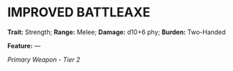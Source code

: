 ﻿---
tags:
  - Item
  - Weapon
name: 'IMPROVED BATTLEAXE'
trait: 'Strength'
range: 'Melee'
damage: 'd10+6 phy'
burden: 'Two-Handed'
feat_name: 
feat_text: 
primary_or_secondary: 'Primary Weapon'
tier: 2
---

# IMPROVED BATTLEAXE

**Trait:** Strength; **Range:** Melee; **Damage:** d10+6 phy; **Burden:** Two-Handed

**Feature:** —

*Primary Weapon - Tier 2*
